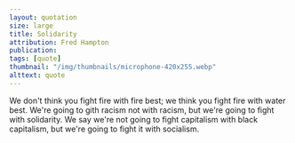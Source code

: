 ```yaml
---
layout: quotation
size: large
title: Solidarity
attribution: Fred Hampton
publication: 
tags: [quote]
thumbnail: "/img/thumbnails/microphone-420x255.webp"
alttext: quote
---
```


We don't think you fight fire with fire best; we think you fight fire with water best. We're going to gith racism not with racism, but 
we're going to fight with solidarity. We say we're not going to fight capitalism with black capitalism, but we're going to fight it with socialism.
